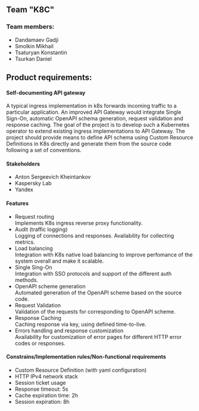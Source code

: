 ## Team "K8C"
### Team members:
- Dandamaev Gadji
- Smolkin Mikhail
- Tsaturyan Konstantin
- Tsurkan Daniel

## Product requirements:
#### Self-documenting API gateway
A typical ingress implementation in k8s forwards incoming traffic to a particular application. An improved API Gateway would integrate Single Sign-On, automatic OpenAPI schema generation, request validation and response caching. The goal of the project is to develop such a Kubernetes operator to extend existing ingress implementations to API Gateway. The project should provide means to define API schema using Custom Resource Definitions in K8s directly and generate them from the source code following a set of conventions.

#### Stakeholders
- Anton Sergeevich Kheintankov
- Kaspersky Lab
- Yandex

#### Features
- Request routing  
Implements K8s ingress reverse proxy functionality.  
- Audit (traffic logging)  
Logging of connections and responses. Availability for collecting metrics.
- Load balancing  
Integration with K8s native load balancing to improve perfomance of the system overall and make it scalable.
- Single Sing-On  
Integration with SSO protocols and support of the different auth methods.
- OpenAPI scheme generation  
Automated generation of the OpenAPI scheme based on the source code.
- Request Validation  
Validation of the requests for corresponding to OpenAPI scheme.
- Response Caching  
Caching response via key, using defined time-to-live.
- Errors handling and response customization  
Availability for customization of error pages for different HTTP error codes or responses.

#### Constrains/Implementation rules/Non-functional requirements
- Custom Resource Definition (with yaml configuration)
- HTTP IPv4 network stack
- Session ticket usage
- Response timeout: 5s
- Cache expiration time: 2h
- Session expiration: 8h 
